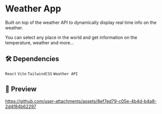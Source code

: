 # Weather App

Built on top of the weather API to dynamically display real time info on the weather.

You can select any place in the world and get information on the temperature, weather and more...

## 🛠️ Dependencies

```React```
```Vite```
```TailwindCSS```
```Weather API```

## 🎥 Preview

https://github.com/user-attachments/assets/8ef7ed79-c05e-4b4d-b4a8-2d4f84b62297
